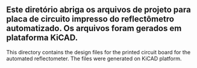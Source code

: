 Este diretório abriga os arquivos de projeto para placa de circuito impresso do reflectômetro automatizado. Os arquivos foram gerados em plataforma KiCAD.
--------------------------------
This directory contains the design files for the printed circuit board for the automated reflectometer. The files were generated on KiCAD platform.
